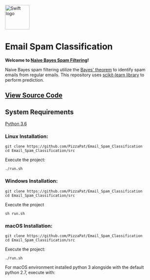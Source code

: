 <img src="http://1389blog.com/pix/bayes-theorem.png" alt="Swift logo" height="80" >

 # Email Spam Classification
 
**Welcome to [Naive Bayes Spam Filtering](https://en.wikipedia.org/wiki/Naive_Bayes_spam_filtering)!**

Naive Bayes spam filtering utilize the [Bayes' theorem](https://en.wikipedia.org/wiki/Bayes%27_theorem) to identify spam emails from regular emails. This repository uses [scikit-learn library](https://github.com/scikit-learn/scikit-learn) to perform prediction.

 
 ## [View Source Code](https://github.com/PizzaPat/Email_Spam_Specification/blob/master/Naive%20Bayes%20-%20Email%20Spam%20Classifier.ipynb)
 
 
## System Requirements
 [Python 3.6](https://www.python.org/downloads/release/python-361/)
 
### Linux Installation:
    git clone https://github.com/PizzaPat/Email_Spam_Classification
    cd Email_Spam_Classification/src

Execute the project:

    ./run.sh

### Windows Installation:
    git clone https://github.com/PizzaPat/Email_Spam_Classification
    cd Email_Spam_Classification/src

Execute the project

    sh run.sh

### macOS Installation:
    git clone https://github.com/PizzaPat/Email_Spam_Classification
    cd Email_Spam_Classification/src

Execute the project:

    ./run.sh

For macOS environment installed python 3 alongside with the default python 2.7, execute with:
